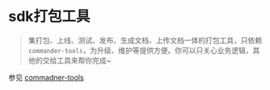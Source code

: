 # sdk打包工具

> 集打包、上线、测试、发布、生成文档、上传文档一体的打包工具，只依赖 `commander-tools`，为升级、维护等提供方便。你可以只关心业务逻辑，其他的交给工具来帮你完成~

参见 [commadner-tools](https://github.com/zhuanzhuanfe/commander-tools)
